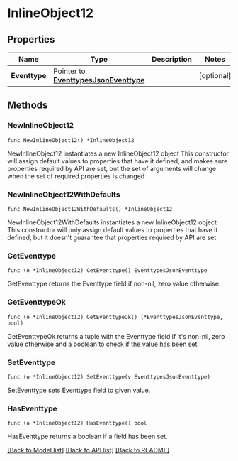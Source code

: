 # InlineObject12

## Properties

Name | Type | Description | Notes
------------ | ------------- | ------------- | -------------
**Eventtype** | Pointer to [**EventtypesJsonEventtype**](_eventtypes_json_eventtype.md) |  | [optional] 

## Methods

### NewInlineObject12

`func NewInlineObject12() *InlineObject12`

NewInlineObject12 instantiates a new InlineObject12 object
This constructor will assign default values to properties that have it defined,
and makes sure properties required by API are set, but the set of arguments
will change when the set of required properties is changed

### NewInlineObject12WithDefaults

`func NewInlineObject12WithDefaults() *InlineObject12`

NewInlineObject12WithDefaults instantiates a new InlineObject12 object
This constructor will only assign default values to properties that have it defined,
but it doesn't guarantee that properties required by API are set

### GetEventtype

`func (o *InlineObject12) GetEventtype() EventtypesJsonEventtype`

GetEventtype returns the Eventtype field if non-nil, zero value otherwise.

### GetEventtypeOk

`func (o *InlineObject12) GetEventtypeOk() (*EventtypesJsonEventtype, bool)`

GetEventtypeOk returns a tuple with the Eventtype field if it's non-nil, zero value otherwise
and a boolean to check if the value has been set.

### SetEventtype

`func (o *InlineObject12) SetEventtype(v EventtypesJsonEventtype)`

SetEventtype sets Eventtype field to given value.

### HasEventtype

`func (o *InlineObject12) HasEventtype() bool`

HasEventtype returns a boolean if a field has been set.


[[Back to Model list]](../README.md#documentation-for-models) [[Back to API list]](../README.md#documentation-for-api-endpoints) [[Back to README]](../README.md)


